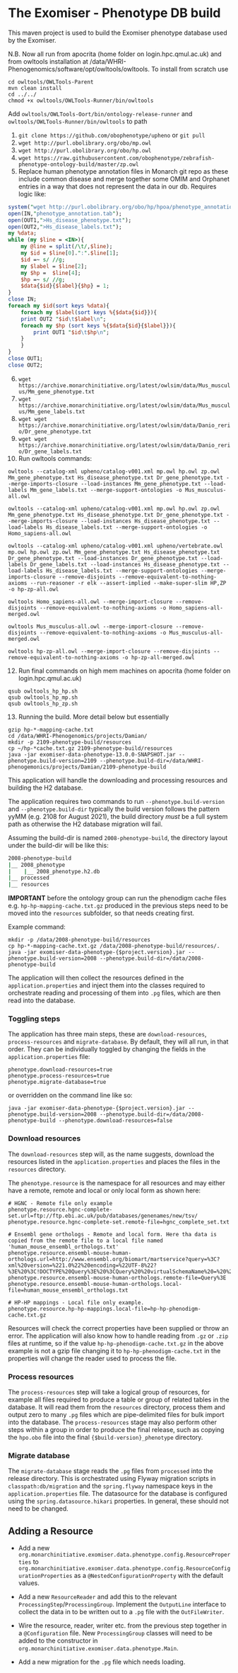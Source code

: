 The Exomiser - Phenotype DB build
===============================================================

This maven project is used to build the Exomiser phenotype database used by the Exomiser. 

N.B. Now all run from apocrita (home folder on login.hpc.qmul.ac.uk) and from owltools installation at /data/WHRI-Phenogenomics/software/opt/owltools/owltools. To install from scratch use 

```git clone https://github.com/owlcollab/owltools.git
cd owltools/OWLTools-Parent
mvn clean install
cd ../../
chmod +x owltools/OWLTools-Runner/bin/owltools
```

Add ```owltools/OWLTools-Oort/bin/ontology-release-runner``` and ```owltools/OWLTools-Runner/bin/owltools``` to path

1. ```git clone https://github.com/obophenotype/upheno``` or ```git pull```
2. ```wget http://purl.obolibrary.org/obo/mp.owl```
3. ```wget http://purl.obolibrary.org/obo/hp.owl``` 
4. ```wget https://raw.githubusercontent.com/obophenotype/zebrafish-phenotype-ontology-build/master/zp.owl```
5. Replace human phenotype annotation files in Monarch git repo as these include common disease and merge together some 
OMIM and Orphanet entries in a way that does not represent the data in our db. Requires logic like:

```perl
system("wget http://purl.obolibrary.org/obo/hp/hpoa/phenotype_annotation.tab");
open(IN,"phenotype_annotation.tab");
open(OUT1,">Hs_disease_phenotype.txt");
open(OUT2,">Hs_disease_labels.txt");
my %data;
while (my $line = <IN>){
    my @line = split(/\t/,$line);
    my $id = $line[0].":".$line[1];
    $id =~ s/ //g;
    my $label = $line[2];
    my $hp =  $line[4];
    $hp =~ s/ //g;
    $data{$id}{$label}{$hp} = 1;
}
close IN;
foreach my $id(sort keys %data){
    foreach my $label(sort keys %{$data{$id}}){
	print OUT2 "$id\t$label\n";
	foreach my $hp (sort keys %{$data{$id}{$label}}){
	    print OUT1 "$id\t$hp\n";
	}
    }
}
close OUT1;
close OUT2;
```

6. ```wget https://archive.monarchinitiative.org/latest/owlsim/data/Mus_musculus/Mm_gene_phenotype.txt```
7. ```wget https://archive.monarchinitiative.org/latest/owlsim/data/Mus_musculus/Mm_gene_labels.txt```
8. ```wget wget https://archive.monarchinitiative.org/latest/owlsim/data/Danio_rerio/Dr_gene_phenotype.txt```
9. ```wget wget https://archive.monarchinitiative.org/latest/owlsim/data/Danio_rerio/Dr_gene_labels.txt```
10. Run owltools commands:

```
owltools --catalog-xml upheno/catalog-v001.xml mp.owl hp.owl zp.owl Mm_gene_phenotype.txt Hs_disease_phenotype.txt Dr_gene_phenotype.txt --merge-imports-closure --load-instances Mm_gene_phenotype.txt --load-labels Mm_gene_labels.txt --merge-support-ontologies -o Mus_musculus-all.owl

owltools --catalog-xml upheno/catalog-v001.xml mp.owl hp.owl zp.owl Mm_gene_phenotype.txt Hs_disease_phenotype.txt Dr_gene_phenotype.txt --merge-imports-closure --load-instances Hs_disease_phenotype.txt --load-labels Hs_disease_labels.txt --merge-support-ontologies -o Homo_sapiens-all.owl

owltools --catalog-xml upheno/catalog-v001.xml upheno/vertebrate.owl mp.owl hp.owl zp.owl Mm_gene_phenotype.txt Hs_disease_phenotype.txt Dr_gene_phenotype.txt --load-instances Dr_gene_phenotype.txt --load-labels Dr_gene_labels.txt --load-instances Hs_disease_phenotype.txt --load-labels Hs_disease_labels.txt --merge-support-ontologies --merge-imports-closure --remove-disjoints --remove-equivalent-to-nothing-axioms --run-reasoner -r elk --assert-implied --make-super-slim HP,ZP -o hp-zp-all.owl

owltools Homo_sapiens-all.owl --merge-import-closure --remove-disjoints --remove-equivalent-to-nothing-axioms -o Homo_sapiens-all-merged.owl

owltools Mus_musculus-all.owl --merge-import-closure --remove-disjoints --remove-equivalent-to-nothing-axioms -o Mus_musculus-all-merged.owl

owltools hp-zp-all.owl --merge-import-closure --remove-disjoints --remove-equivalent-to-nothing-axioms -o hp-zp-all-merged.owl
```

12. Run final commands on high mem machines on apocrita (home folder on login.hpc.qmul.ac.uk)

```
qsub owltools_hp_hp.sh
qsub owltools_hp_mp.sh
qsub owltools_hp_zp.sh

```

13. Running the build. More detail below but essentially

```
gzip hp-*-mapping-cache.txt
cd /data/WHRI-Phenogenomics/projects/Damian/
mkdir -p 2109-phenotype-build/resources
cp ~/hp-*cache.txt.gz 2109-phenotype-build/resources
java -jar exomiser-data-phenotype-13.0.0-SNAPSHOT.jar --phenotype.build-version=2109 --phenotype.build-dir=/data/WHRI-phenogemonics/projects/Damian/2109-phenotype-build
```


This application will handle the downloading and processing resources and building the H2 database.

The application requires two commands to run `--phenotype.build-version` and `--phenotype.build-dir`
typically the build version follows the pattern yyMM (e.g. 2108 for August 2021), the build directory *must* be a full 
system path as otherwise the H2 database migration will fail.

Assuming the build-dir is named `2008-phenotype-build`, the directory layout under the build-dir will be like this:

```bash
2008-phenotype-build
|__ 2008_phenotype
|    |__ 2008_phenotype.h2.db
|__ processed
|__ resources
```

**IMPORTANT** before the ontology group can run the phenodigm cache files e.g. `hp-hp-mapping-cache.txt.gz` produced in 
the previous steps need to be moved into the `resources` subfolder, so that needs creating first.

Example command:
```shell script
mkdir -p /data/2008-phenotype-build/resources
cp hp-*-mapping-cache.txt.gz /data/2008-phenotype-build/resources/.
java -jar exomiser-data-phenotype-{$project.version}.jar --phenotype.build-version=2008 --phenotype.build-dir=/data/2008-phenotype-build
``` 

The application will then collect the resources defined in the `application.properties` and inject them into the classes 
required to orchestrate reading and processing of them into `.pg` files, which are then read into the database.
 
### Toggling steps
The application has three main steps, these are `download-resources`, `process-resources` and `migrate-database`. By 
default, they will all run, in that order. They can be individually toggled by changing the fields in the `application.properties` 
file:
 
 ```properties
phenotype.download-resources=true
phenotype.process-resources=true
phenotype.migrate-database=true
```
 
or overridden on the command line like so:
 
 ```shell script
java -jar exomiser-data-phenotype-{$project.version}.jar --phenotype.build-version=2008 --phenotype.build-dir=/data/2008-phenotype-build --phenotype.download-resources=false
```
 
### Download resources
The `download-resources` step will, as the name suggests, download the resources listed in the `application.properties` 
and places the files in the `resources` directory. 

The `phenotype.resource` is the namespace for all resources and may either have a remote, remote and local or only
 local form as shown here:

```properties
# HGNC - Remote file only example
phenotype.resource.hgnc-complete-set.url=ftp://ftp.ebi.ac.uk/pub/databases/genenames/new/tsv/
phenotype.resource.hgnc-complete-set.remote-file=hgnc_complete_set.txt

# Ensembl gene orthologs - Remote and local form. Here tha data is copied from the remote file to a local file named 'human_mouse_ensembl_orthologs.txt' 
phenotype.resource.ensembl-mouse-human-orthologs.url=http://www.ensembl.org/biomart/martservice?query=%3C?xml%20version=%221.0%22%20encoding=%22UTF-8%22?%3E%20%3C!DOCTYPE%20Query%3E%20%3CQuery%20%20virtualSchemaName%20=%20%22default%22%20formatter%20=%20%22TSV%22%20header%20=%20%220%22%20uniqueRows%20=%20%220%22%20count%20=%20%22%22%20datasetConfigVersion%20=%20%220.6%22%20%3E%20%20%3CDataset%20name%20=%20%22hsapiens_gene_ensembl%22%20interface%20=%20%22default%22%20%3E%20%3CAttribute%20name%20=%20%22entrezgene_id%22%20/%3E%20%3CAttribute%20name%20=%20%22hgnc_symbol%22%20/%3E%20%3C/Dataset%3E%20%3CDataset%20name%20=%20%22mmusculus_gene_ensembl%22%20interface%20=%20%22default%22%20%3E%20%3CAttribute%20name%20=%20%22mgi_id%22%20/%3E%20%3CAttribute%20name%20=%20%22mgi_symbol%22%20/%3E%20%3C/Dataset%3E%20%3C/
phenotype.resource.ensembl-mouse-human-orthologs.remote-file=Query%3E
phenotype.resource.ensembl-mouse-human-orthologs.local-file=human_mouse_ensembl_orthologs.txt

# HP-HP mappings - Local file only example.
phenotype.resource.hp-hp-mappings.local-file=hp-hp-phenodigm-cache.txt.gz
```  

Resources will check the correct properties have been supplied or throw an error. The application will also know how to 
handle reading from `.gz` or `.zip` files at runtime, so if the value `hp-hp-phenodigm-cache.txt.gz` in the above example
is not a gzip file changing it to `hp-hp-phenodigm-cache.txt` in the properties will change the reader used to process 
the file.

### Process resources
The `process-resources` step will take a logical group of resources, for example all files required to produce a table 
or group of related tables in the database. It will read them from the `resources` directory, process them and output 
zero to many `.pg` files which are pipe-delimited files for bulk import into the database. The `process-resources` stage 
may also perform other steps within a group in order to produce the final release, such as copying the `hpo.obo` file 
into the final `{$build-version}_phenotype` directory.
 
### Migrate database
The `migrate-database` stage reads the `.pg` files from `processed` into the release directory. This is orchestrated 
using Flyway migration scripts in `classpath:db/migration` and the `spring.flyway` namespace keys in the `application.properties` 
file. The datasource for the database is configured using the `spring.datasource.hikari` properties. In general, these 
should not need to be changed.

## Adding a Resource

* Add a new `org.monarchinitiative.exomiser.data.phenotype.config.ResourceProperties` to `org.monarchinitiative.exomiser.data.phenotype.config.ResourceConfigurationProperties` as a `@NestedConfigurationProperty` 
with the default values.

* Add a new `ResourceReader` and add this to the relevant `ProcessingStep`/`ProcessingGroup`. Implement the `OutputLine` interface 
to collect the data in to be written out to a `.pg` file with the `OutFileWriter`.

* Wire the resource, reader, writer etc. from the previous step together in a `@Configuration` file. New `ProcessingGroup`
 classes will need to be added to the constructor in `org.monarchinitiative.exomiser.data.phenotype.Main`.

* Add a new migration for the `.pg` file which needs loading.
